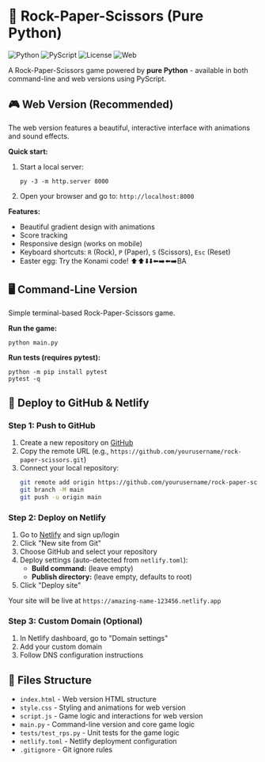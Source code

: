 # 🐍 Rock-Paper-Scissors (Pure Python)

![Python](https://img.shields.io/badge/python-3.8+-blue.svg)
![PyScript](https://img.shields.io/badge/PyScript-enabled-green.svg)
![License](https://img.shields.io/badge/license-MIT-blue.svg)
![Web](https://img.shields.io/badge/web-ready-brightgreen.svg)

A Rock-Paper-Scissors game powered by **pure Python** - available in both command-line and web versions using PyScript.

## 🎮 Web Version (Recommended)

The web version features a beautiful, interactive interface with animations and sound effects.

**Quick start:**
1. Start a local server:
   ```
   py -3 -m http.server 8000
   ```
2. Open your browser and go to: `http://localhost:8000`

**Features:**
- Beautiful gradient design with animations
- Score tracking
- Responsive design (works on mobile)
- Keyboard shortcuts: `R` (Rock), `P` (Paper), `S` (Scissors), `Esc` (Reset)
- Easter egg: Try the Konami code! ⬆️⬆️⬇️⬇️⬅️➡️⬅️➡️BA

## 🖥️ Command-Line Version

Simple terminal-based Rock-Paper-Scissors game.

**Run the game:**
```
python main.py
```

**Run tests (requires pytest):**
```
python -m pip install pytest
pytest -q
```

## 🚀 Deploy to GitHub & Netlify

### Step 1: Push to GitHub
1. Create a new repository on [GitHub](https://github.com/new)
2. Copy the remote URL (e.g., `https://github.com/yourusername/rock-paper-scissors.git`)
3. Connect your local repository:
   ```bash
   git remote add origin https://github.com/yourusername/rock-paper-scissors.git
   git branch -M main
   git push -u origin main
   ```

### Step 2: Deploy on Netlify
1. Go to [Netlify](https://netlify.com) and sign up/login
2. Click "New site from Git"
3. Choose GitHub and select your repository
4. Deploy settings (auto-detected from `netlify.toml`):
   - **Build command:** (leave empty)
   - **Publish directory:** (leave empty, defaults to root)
5. Click "Deploy site"

Your site will be live at `https://amazing-name-123456.netlify.app`

### Step 3: Custom Domain (Optional)
1. In Netlify dashboard, go to "Domain settings"
2. Add your custom domain
3. Follow DNS configuration instructions

## 📁 Files Structure

- `index.html` - Web version HTML structure
- `style.css` - Styling and animations for web version  
- `script.js` - Game logic and interactions for web version
- `main.py` - Command-line version and core game logic
- `tests/test_rps.py` - Unit tests for the game logic
- `netlify.toml` - Netlify deployment configuration
- `.gitignore` - Git ignore rules
